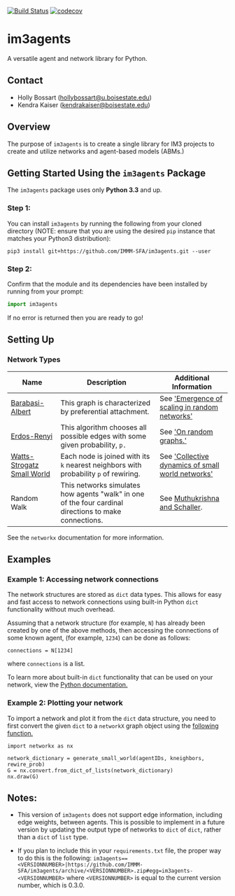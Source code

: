 [![Build Status](https://travis-ci.org/IMMM-SFA/im3agents.svg?branch=master)](https://travis-ci.org/IMMM-SFA/im3agents)
[![codecov](https://codecov.io/gh/IMMM-SFA/im3agents/branch/master/graph/badge.svg)](https://codecov.io/gh/IMMM-SFA/im3agents)

# im3agents
A versatile agent and network library for Python.

## Contact
- Holly Bossart (hollybossart@u.boisestate.edu)
- Kendra Kaiser (kendrakaiser@boisestate.edu)

## Overview
The purpose of `im3agents` is to create a single library for IM3 projects to create and utilize networks and agent-based models (ABMs.)


## Getting Started Using the `im3agents` Package
The `im3agents` package uses only **Python 3.3** and up.

### Step 1:
You can install `im3agents` by running the following from your cloned directory (NOTE: ensure that you are using the desired `pip` instance that matches your Python3 distribution):

`pip3 install git+https://github.com/IMMM-SFA/im3agents.git --user`

### Step 2:
Confirm that the module and its dependencies have been installed by running from your prompt:

```python
import im3agents
```

If no error is returned then you are ready to go!

## Setting Up 

### Network Types
| Name | Description  | Additional Information |
| -- | -- | -- |
| [Barabasi-Albert](https://networkx.github.io/documentation/stable/reference/generated/networkx.generators.random_graphs.barabasi_albert_graph.html) | This graph is characterized by preferential attachment.  | See ['Emergence of scaling in random networks'](https://arxiv.org/abs/cond-mat/9910332) |
| [Erdos-Renyi](https://networkx.github.io/documentation/stable/reference/generated/networkx.generators.random_graphs.erdos_renyi_graph.html#networkx.generators.random_graphs.erdos_renyi_graph) | This algorithm chooses all possible edges with some given probability, `p.` | See ['On random graphs.'](https://www.renyi.hu/~p_erdos/1959-11.pdf) |
| [Watts-Strogatz Small World](https://networkx.github.io/documentation/stable/reference/generated/networkx.generators.random_graphs.watts_strogatz_graph.html) | Each node is joined with its `k` nearest neighbors with probability `p` of rewiring. |  See ['Collective dynamics of small world networks'](https://www.nature.com/articles/30918)|
| Random Walk | This networks simulates how agents "walk" in one of the four cardinal directions to make connections. |  See [Muthukrishna and Schaller](https://journals.sagepub.com/doi/10.1177/1088868319855783).|

See the `networkx` documentation for more information.

## Examples


### Example 1: Accessing network connections
The network structures are stored as `dict` data types. This allows for easy and fast access to network connections using built-in Python 
`dict` functionality without much overhead.


Assuming that a network structure (for example, `N`) has already been created by one of the above methods, then accessing the connections
of some known agent, (for example, `1234`) can be done as follows:

``` 
connections = N[1234]
```

where `connections` is a list.

To learn more about built-in `dict` functionality that can be used on your network, view the [Python documentation.](https://docs.python.org/3/tutorial/datastructures.html#dictionaries) 

### Example 2: Plotting your network
To import a network and plot it from the `dict` data structure, you need to first convert the given `dict` to a `networkX` graph object using the [following function.](https://networkx.github.io/documentation/stable/reference/generated/networkx.convert.from_dict_of_dicts.html#networkx.convert.from_dict_of_dicts)

```
import networkx as nx

network_dictionary = generate_small_world(agentIDs, kneighbors, rewire_prob)
G = nx.convert.from_dict_of_lists(network_dictionary)
nx.draw(G)

```

## Notes:
* This version of `im3agents` does not support edge information, including edge weights, between agents. This is possible to implement in a future version by updating the output type of networks to `dict` of `dict`, rather than a `dict` of `list` type. 

* If you plan to include this in your `requirements.txt` file, the proper way to do this is the following:
`im3agents==<VERSIONNUMBER>|https://github.com/IMMM-SFA/im3agents/archive/<VERSIONNUMBER>.zip#egg=im3agents-<VERSIONNUMBER>` where `<VERSIONNUMBER>` is equal to the current version number, which is 0.3.0.


